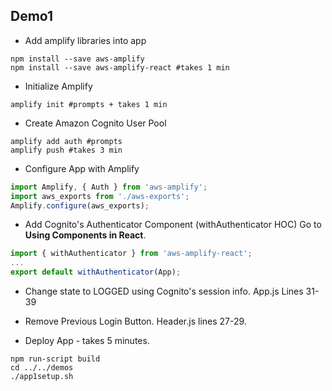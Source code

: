 ## Demo1
* Add amplify libraries into app
```shell
npm install --save aws-amplify 
npm install --save aws-amplify-react #takes 1 min
```
* Initialize Amplify
```shell
amplify init #prompts + takes 1 min
```
* Create Amazon Cognito User Pool
```shell
amplify add auth #prompts
amplify push #takes 3 min
```
* Configure App with Amplify
```js
import Amplify, { Auth } from 'aws-amplify';
import aws_exports from './aws-exports';
Amplify.configure(aws_exports);
```
* Add Cognito's Authenticator Component (withAuthenticator HOC) Go to **Using Components in React**.
```js
import { withAuthenticator } from 'aws-amplify-react';
...
export default withAuthenticator(App);
```

* Change state to LOGGED using Cognito's session info. App.js Lines 31-39

* Remove Previous Login Button. Header.js lines 27-29.

* Deploy App - takes 5 minutes.
```shell
npm run-script build
cd ../../demos
./app1setup.sh
```
